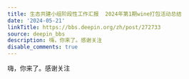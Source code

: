 ```yaml
---
title: 生态共建小组阶段性工作汇报  2024年第1期wine打包活动总结
date: '2024-05-21'
linkTitle: https://bbs.deepin.org/zh/post/272733
source: deepin_bbs
description: 嗨，你来了。感谢关注
disable_comments: true
---
```

嗨，你来了。感谢关注
